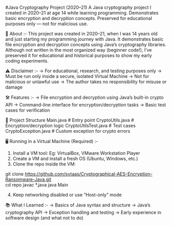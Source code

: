 #Java Cryptography Project (2020–21)
A Java cryptography project I created in 2020–21 at age 14 while learning programming. Demonstrates basic encryption and decryption concepts. Preserved for educational purposes only — not for malicious use.

📜 About :-
This project was created in 2020–21, when I was 14 years old and just starting my programming journey with Java.
It demonstrates basic file encryption and decryption concepts using Java’s cryptography libraries.
Although not written in the most organized way (beginner code!), I’ve preserved it for educational and historical purposes to show my early coding experiments.

⚠️ Disclaimer :-
-> For educational, research, and testing purposes only
-> Must be run only inside a secure, isolated Virtual Machine
-> Not for malicious or unlawful use
-> The author takes no responsibility for misuse or damage

🛠 Features :-
-> File encryption and decryption using Java’s built-in crypto API
-> Command-line interface for encryption/decryption tasks
-> Basic test cases for verification

📂 Project Structure
Main.java              # Entry point
CryptoUtils.java       # Encryption/decryption logic
CryptoUtilsTest.java   # Test cases
CryptoException.java   # Custom exception for crypto errors


🖥 Running in a Virtual Machine (Required) :-
1. Install a VM tool:
    Eg: VirtualBox, VMware Workstation Player
2. Create a VM and install a fresh OS (Ubuntu, Windows, etc.)
3. Clone the repo inside the VM:

git clone https://github.com/sytaas/Cryptographical-AES-Encryption-Ransomware-Java.git  
cd repo
javac *.java
java Main

4. Keep networking disabled or use “Host-only” mode


📚 What I Learned :-
-> Basics of Java syntax and structure
-> Java’s cryptography API
-> Exception handling and testing
-> Early experience in software design (and what not to do)
